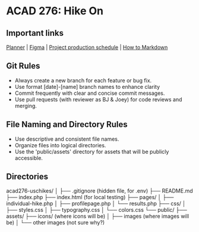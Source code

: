 # ACAD 276: Hike On

## Important links

[Planner](https://tasks.office.com/uscedu.onmicrosoft.com/en-US/Home/Planner/#/plantaskboard?groupId=99d4a0fc-9daa-4b29-8311-b719379894f8&planId=K2fEsgeyvUOQlyNRMzEIeWQAFm7G) | [Figma](https://www.figma.com/file/FavSxbXEGUYwAd3esvPsR7/DEV-2%3A-USC-Hikes?type=design&node-id=291-1109&mode=design&t=NgJNtwpRlWyRYI7R-0) | [Project production schedule](https://docs.google.com/spreadsheets/d/1aUNUMQsvXgzKxs1zAnoQb5l0zDwMCKXZCmXw7VOQuY8/edit?usp=sharing) | [How to Markdown](https://www.markdownguide.org/basic-syntax/#links)

## Git Rules

- Always create a new branch for each feature or bug fix.
- Use format [date]-[name] branch names to enhance clarity
- Commit frequently with clear and concise commit messages.
- Use pull requests (with reviewer as BJ & Joey) for code reviews and merging.

## File Naming and Directory Rules

- Use descriptive and consistent file names.
- Organize files into logical directories.
- Use the 'public/assets' directory for assets that will be publicly accessible.

<!-- ## Style Guide

- Use a consistent font size and weight throughout the project.
- Use a consistent color scheme.
- Follow accessibility guidelines. -->


## Directories
acad276-uschikes/
│
├── .gitignore (hidden file, for .env)
├── README.md
├── index.php
├── index.html (for local testing)
├── pages/
│   ├── individual-hike.php
│   ├── profilepage.php
│   └── results.php
├── css/
│   ├── styles.css
│   ├── typography.css
│   └── colors.css
└── public/
    ├── assets/
        ├── icons/ (where icons will be)
    │   ├── images (where images will be)
    │   └── other images (not sure why?)


